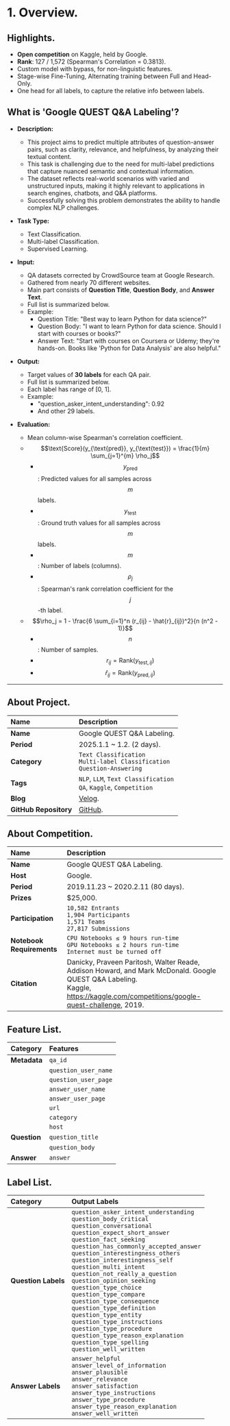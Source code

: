 # 1. Overview.

## Highlights.
- **Open competition** on Kaggle, held by Google.
- **Rank**: 127 / 1,572 (Spearman's Correlation = 0.3813).
- Custom model with bypass, for non-linguistic features.
- Stage-wise Fine-Tuning, Alternating training between Full and Head-Only.
- One head for all labels, to capture the relative info between labels.
  
## What is 'Google QUEST Q&A Labeling'?

- **Description:**  
  - This project aims to predict multiple attributes of question-answer pairs, such as clarity, relevance, and helpfulness, by analyzing their textual content. 
  - This task is challenging due to the need for multi-label predictions that capture nuanced semantic and contextual information. 
  - The dataset reflects real-world scenarios with varied and unstructured inputs, making it highly relevant to applications in search engines, chatbots, and Q&A platforms.
  - Successfully solving this problem demonstrates the ability to handle complex NLP challenges.

- **Task Type:**
  - Text Classification.
  - Multi-label Classification.
  - Supervised Learning.

- **Input:**
  - QA datasets corrected by CrowdSource team at Google Research.
  - Gathered from nearly 70 different websites.
  - Main part consists of **Question Title**, **Question Body**, and **Answer Text**.
  - Full list is summarized below.
  - Example:
    - Question Title: "Best way to learn Python for data science?"
    - Question Body: "I want to learn Python for data science. Should I start with courses or books?"
    - Answer Text: "Start with courses on Coursera or Udemy; they're hands-on. Books like 'Python for Data Analysis' are also helpful."

- **Output:**
  - Target values of **30 labels** for each QA pair.
  - Full list is summarized below.
  - Each label has range of [0, 1].
  - Example:
    - "question_asker_intent_understanding": 0.92
    - And other 29 labels.

- **Evaluation:**
  - Mean column-wise Spearman's correlation coefficient.
  - $$\text{Score}(y_{\text{pred}}, y_{\text{test}}) = \frac{1}{m} \sum_{j=1}^{m} \rho_j$$
    - $$y_{\text{pred}}$$: Predicted values for all samples across $$m$$ labels.
    - $$y_{\text{test}}$$: Ground truth values for all samples across $$m$$ labels.
    - $$m$$: Number of labels (columns).
    - $$\rho_j$$: Spearman's rank correlation coefficient for the $$j$$-th label.
  - $$\rho_j = 1 - \frac{6 \sum_{i=1}^n (r_{ij} - \hat{r}_{ij})^2}{n (n^2 - 1)}$$
    - $$n$$: Number of samples.
    - $$r_{ij} = \text{Rank}(y_{\text{test}, ij})$$
    - $$\hat{r}_{ij} = \text{Rank}(y_{\text{pred}, ij})$$

---

## About Project.

| **Name**               | **Description**                                                                                     |
|:------------------------|:----------------------------------------------------------------------------------------------------|
| **Name**               | Google QUEST Q&A Labeling.                                                                          |
| **Period**             | 2025.1.1 ~ 1.2. (2 days).                                                                       |
| **Category**           | `Text Classification`<br>`Multi-label Classification`<br>`Question-Answering`                       |
| **Tags**               | `NLP`, `LLM`, `Text Classification`<br>`QA`, `Kaggle`, `Competition`                        |
| **Blog**               | [Velog]().                                                                                         |
| **GitHub Repository**  | [GitHub]().                                                                                        |



## About Competition.

| **Name**                   | **Description**                                                                                     |
|:----------------------------|:----------------------------------------------------------------------------------------------------|
| **Name**                   | Google QUEST Q&A Labeling.      |
| **Host**                   | Google.                                                                                            |
| **Period**                 | 2019.11.23 ~ 2020.2.11 (80 days).                                                                  |
| **Prizes**                 | $25,000.                                                                                           |
| **Participation**          | `10,582 Entrants`<br>`1,904 Participants`<br>`1,571 Teams`<br>`27,817 Submissions`                  |
| **Notebook Requirements**  | `CPU Notebooks ≤ 9 hours run-time`<br>`GPU Notebooks ≤ 2 hours run-time`<br>`Internet must be turned off` |
| **Citation**               | Danicky, Praveen Paritosh, Walter Reade, Addison Howard, and Mark McDonald. Google QUEST Q&A Labeling.<br>Kaggle, https://kaggle.com/competitions/google-quest-challenge, 2019. |


## Feature List.

| **Category**       | **Features**             |
|:--------------------|:-------------------------|
| **Metadata**        | `qa_id`                 |
|                     | `question_user_name`    |
|                     | `question_user_page`    |
|                     | `answer_user_name`      |
|                     | `answer_user_page`      |
|                     | `url`                   |
|                     | `category`              |
|                     | `host`                  |
| **Question**        | `question_title`        |
|                     | `question_body`         |
| **Answer**          | `answer`                |

## Label List.

| **Category**       | **Output Labels**                                                                                   |
|:--------------------|:----------------------------------------------------------------------------------------------------|
| **Question Labels** | `question_asker_intent_understanding`<br>`question_body_critical`<br>`question_conversational`<br>`question_expect_short_answer`<br>`question_fact_seeking`<br>`question_has_commonly_accepted_answer`<br>`question_interestingness_others`<br>`question_interestingness_self`<br>`question_multi_intent`<br>`question_not_really_a_question`<br>`question_opinion_seeking`<br>`question_type_choice`<br>`question_type_compare`<br>`question_type_consequence`<br>`question_type_definition`<br>`question_type_entity`<br>`question_type_instructions`<br>`question_type_procedure`<br>`question_type_reason_explanation`<br>`question_type_spelling`<br>`question_well_written` |
| **Answer Labels**   | `answer_helpful`<br>`answer_level_of_information`<br>`answer_plausible`<br>`answer_relevance`<br>`answer_satisfaction`<br>`answer_type_instructions`<br>`answer_type_procedure`<br>`answer_type_reason_explanation`<br>`answer_well_written` |

